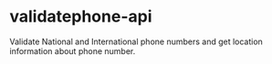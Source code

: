 # validatephone-api
Validate National and International phone numbers and get location information about phone number.
